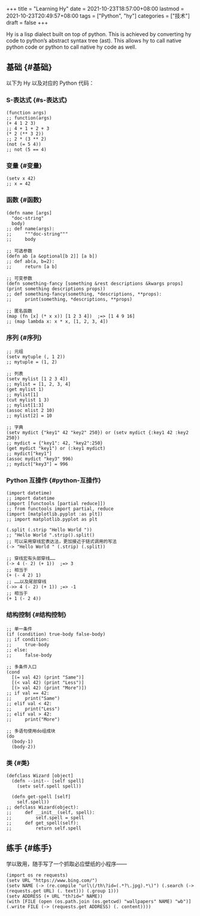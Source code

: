 +++
title = "Learning Hy"
date = 2021-10-23T18:57:00+08:00
lastmod = 2021-10-23T20:49:57+08:00
tags = ["Python", "hy"]
categories = ["技术"]
draft = false
+++

Hy is a lisp dialect built on top of python. This is achieved by converting hy code to python’s abstract syntax tree (ast). This allows hy to call native python code or python to call native hy code as well.

<!--more-->


## 基础 {#基础}

以下为 Hy 以及对应的 Python 代码：


### S-表达式 {#s-表达式}

```hy
(function args)
;; function(args)
(+ 4 1 2 3)
;; 4 + 1 + 2 + 3
(* 2 (** 3 2))
;; 2 * (3 ** 2)
(not (= 5 4))
;; not (5 == 4)
```


### 变量 {#变量}

```hy
(setv x 42)
;; x = 42
```


### 函数 {#函数}

```hy
(defn name [args]
  "doc-string"
  body)
;; def name(args):
;;     """doc-string"""
;;     body

;; 可选参数
(defn ab [a &optional[b 2]] [a b])
;; def ab(a, b=2):
;;     return [a b]

;; 可变参数
(defn something-fancy [something &rest descriptions &kwargs props] (print something descriptions props))
;; def something-fancy(something, *descriptions, **props):
;;     print(something, *descriptions, **props)

;; 匿名函数
(map (fn [x] (* x x)) [1 2 3 4])  ;=> [1 4 9 16]
;; (map lambda x: x * x, [1, 2, 3, 4])
```


### 序列 {#序列}

```hy
;; 元组
(setv mytuple (, 1 2))
;; mytuple = (1, 2)

;; 列表
(setv mylist [1 2 3 4])
;; mylist = [1, 2, 3, 4]
(get mylist 1)
;; mylist[1]
(cut mylist 1 3)
;; mylist[1:3]
(assoc mlist 2 10)
;; mylist[2] = 10

;; 字典
(setv mydict {"key1" 42 "key2" 250}) or (setv mydict {:key1 42 :key2 250})
;; mydict = {"key1": 42, "key2":250}
(get mydict "key1") or (:key1 mydict)
;; mydict["key1"]
(assoc mydict "key3" 996)
;; mydict["key3"] = 996
```


### Python 互操作 {#python-互操作}

```hy
(import datetime)
;; import datetime
(import [functools [partial reduce]])
;; from functools import partial, reduce
(import [matplotlib.pyplot :as plt])
;; import matplotlib.pyplot as plt

(.split (.strip "Hello World "))
;; "Hello World ".strip().split()
;; 可以采用穿线宏表达法，更加接近于链式调用的写法
(-> "Hello World " (.strip) (.split))

;; 穿线宏有头部穿线……
(-> 4 (- 2) (+ 1))  ;=> 3
;; 相当于
(+ (- 4 2) 1)
;; ……以及尾部穿线
(->> 4 (- 2) (+ 1)) ;=> -1
;; 相当于
(+ 1 (- 2 4))
```


### 结构控制 {#结构控制}

```hy
;; 单一条件
(if (condition) true-body false-body)
;; if condition:
;;     true-body
;; else:
;;     false-body

;; 多条件入口
(cond
  [(= val 42) (print "Same")]
  [(< val 42) (print "Less")]
  [(> val 42) (print "More")])
;; if val == 42:
;;     print("Same")
;; elif val < 42:
;;     print("Less")
;; elif val > 42:
;;     print("More")

;; 多语句使用do组成块
(do
  (body-1)
  (body-2))
```


### 类 {#类}

```hy
(defclass Wizard [object]
  (defn --init-- [self spell]
    (setv self.spell spell))

  (defn get-spell [self]
    self.spell))
;; defclass Wizard(object):
;;     def __init__(self, spell):
;;         self.spell = spell
;;     def get_spell(self):
;;         return self.spell
```


## 练手 {#练手}

学以致用，随手写了一个抓取必应壁纸的小程序——

```hy
(import os re requests)
(setv URL "https://www.bing.com/")
(setv NAME (-> (re.compile "url\(/th\?id=(.*?\.jpg).*\)") (.search (-> (requests.get URL) (. text))) (.group 1)))
(setv ADDRESS (+ URL "th?id=" NAME))
(with [FILE (open (os.path.join (os.getcwd) "wallpapers" NAME) "wb")] (.write FILE (-> (requests.get ADDRESS) (. content))))
```
